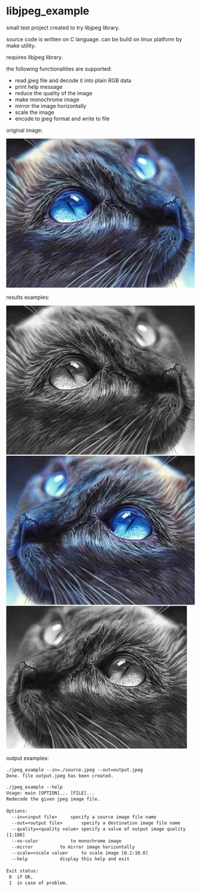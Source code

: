 # libjpeg_example

small test project created to try libjpeg library.

source code is written on C language.
can be build on linux platform by make utility.

requires libjpeg library.

the following functionalities are supported:
 * read jpeg file and decode it into plain RGB data
 * print help message
 * reduce the quality of the image
 * make monochrome image
 * mirror the image horizontally
 * scale the image
 * encode to jpeg format and write to file

original image:

![images\source.jpeg](images\source.jpeg)

results examples:

![images\output_no_color.jpeg](images\output_no_color.jpeg)
![images\output_mirror.jpeg](images\output_mirror.jpeg)
![images\output_no_color_mirror_scale_0_8.jpeg](images\output_no_color_mirror_scale_0_8.jpeg)


output examples:
```
./jpeg_example --in=./source.jpeg --out=output.jpeg
Done. file output.jpeg has been created.
```
```
./jpeg_example --help
Usage: main [OPTION]... [FILE]...
Redecode the given jpeg image file.

Options:
  --in=<input file>		specify a source image file name
  --out=<output file>		specify a destination image file name
  --quality=<quality value>	specify a value of output image quality [1:100]
  --no-color			to monochrome image
  --mirror			to mirror image horizontally
  --scale=<scale value>		to scale image [0.1:10.0]
  --help			display this help and exit

Exit status:
 0	if OK,
 1	in case of problem.
```

